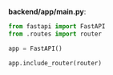 **backend/app/main.py**:
```python
from fastapi import FastAPI
from .routes import router

app = FastAPI()

app.include_router(router)
```
